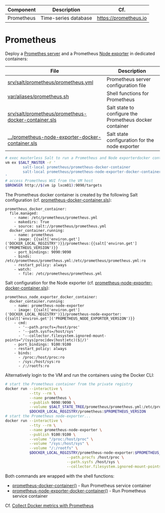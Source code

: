 Component  | Description                   | Cf.
-----------|-------------------------------|-----------------------
Prometheus | Time-series database          | <https://prometheus.io>

# Prometheus

Deploy a [Promethes server][24] and a Prometheus [Node exporter][25] in dedicated containers:

File                                                        | Description
------------------------------------------------------------|-----------------------------------------
[srv/salt/prometheus/prometheus.yml][28]                    | Prometheus server configuration file
[var/aliases/prometheus.sh][22]                             | Shell functions for Prometheus
[srv/salt/prometheus/prometheus-docker-container.sls][23]   | Salt state to configure the Prometheus docker container
[.../prometheus-node-exporter-docker-container.sls][27]     | Salt state configuration for the node exporter

```bash
# exec masterless Salt to run a Prometheus and Node exporterdocker container
vm ex $SALT_MASTER -r '
        salt-local prometheus/prometheus-docker-container
        salt-local prometheus/prometheus-node-exporter-docker-container
'
# access Prometheus WUI from the VM host
$BROWSER http://$(vm ip lxcm01):9090/targets
```

The Prometheus docker container is created by the following Salt configuration (cf. [prometheus-docker-container.sls][23]):

```sls
prometheus_docker_container:
  file.managed:
    - name: /etc/prometheus/prometheus.yml
    - makedirs: True
    - source: salt://prometheus/prometheus.yml
  docker_container.running:
    - name: prometheus
    - image: {{salt['environ.get']('DOCKER_LOCAL_REGISTRY')}}/prometheus:{{salt['environ.get']('PROMETHEUS_VERSION')}}
    - port_bindings: 9090:9090
    - binds: /etc/prometheus/prometheus.yml:/etc/prometheus/prometheus.yml:ro
    - restart_policy: always
    - watch:
      - file: /etc/prometheus/prometheus.yml
```

Salt configuration for the Node exporter (cf. [prometheus-node-exporter-docker-container.sls][27]):

```sls
prometheus_node_exporter_docker_container:
  docker_container.running:
    - name: prometheus-node-exporter
    - image: {{salt['environ.get']('DOCKER_LOCAL_REGISTRY')}}/prometheus-node-exporter:{{salt['environ.get']('PROMETHEUS_NODE_EXPORTER_VERSION')}}
    - cmd:
      - '--path.procfs=/host/proc'
      - '--path.sysfs=/host/sys'
      - '--collector.filesystem.ignored-mount-points=^/(sys|proc|dev|host|etc)($|/)'
    - port_bindings: 9100:9100
    - restart_policy: always
    - binds:
      - /proc:/host/proc:ro
      - /sys:/host/sys:ro
      - /:/rootfs:ro
```

Alternatively login to the VM and run the containers using the Docker CLI:

```bash
# start the Prometheus container from the private registry
docker run --interactive \
           --tty --rm \
           --name prometheus \
           --publish 9090:9090 \
           --volume $SALT_STATE_TREE/prometheus/prometheus.yml:/etc/prometheus/prometheus.yml \
           $DOCKER_LOCAL_REGISTRY/prometheus:$PROMETHEUS_VERSION
# start the Prometheus node-exporter...
docker run --interactive \
           --tty --rm \
           --name prometheus-node-exporter \
           --publish 9100:9100 \
           --volume "/proc:/host/proc" \
           --volume "/sys:/host/sys" \
           --volume "/:/rootfs" \
           $DOCKER_LOCAL_REGISTRY/prometheus-node-exporter:$PROMETHEUS_NODE_EXPORTER_VERSION \
                            --path.procfs /host/proc \
                            --path.sysfs /host/sys \
                            --collector.filesystem.ignored-mount-points "^/(sys|proc|dev|host|etc)($|/)"
```

Both commands are wrapped with the shell functions:

- [prometheus-docker-container()][22] - Run Prometheus service container
- [prometheus-node-exporter-docker-container()][22] - Run Prometheus service container

Cf. [Collect Docker metrics with Prometheus][26]


[22]: ../var/aliases/prometheus.sh
[23]: ../srv/salt/prometheus/prometheus-docker-container.sls
[24]: https://github.com/prometheus/prometheus
[25]: https://github.com/prometheus/node_exporter
[26]: https://docs.docker.com/config/thirdparty/prometheus/
[27]: ../srv/salt/prometheus/prometheus-node-exporter-docker-container.sls
[28]: ../srv/salt/prometheus/prometheus.yml
